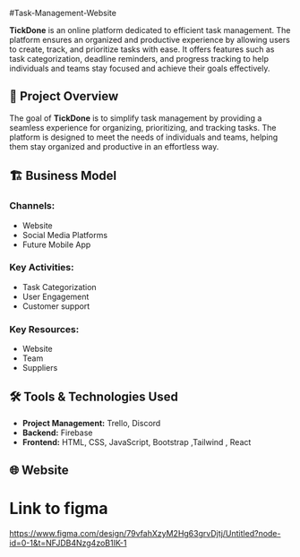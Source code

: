 #Task-Management-Website

**TickDone**  is an online platform dedicated to efficient task management. The platform ensures an organized and productive experience by allowing users to create, track, and prioritize tasks with ease. It offers features such as task categorization, deadline reminders, and progress tracking to help individuals and teams stay focused and achieve their goals effectively.



## 🎯 Project Overview

The goal of **TickDone** is to simplify task management by providing a seamless experience for organizing, prioritizing, and tracking tasks. The platform is designed to meet the needs of individuals and teams, helping them stay organized and productive in an effortless way.

## 🏗 Business Model

### Channels:
- Website
- Social Media Platforms
- Future Mobile App

### Key Activities:
- Task Categorization
- User Engagement
- Customer support

### Key Resources:
- Website
- Team
- Suppliers

## 🛠 Tools & Technologies Used

- **Project Management:** Trello, Discord
- **Backend:** Firebase
- **Frontend:** HTML, CSS, JavaScript, Bootstrap ,Tailwind , React

## 🌐 Website


# Link to figma 
https://www.figma.com/design/79vfahXzyM2Hg63grvDjtj/Untitled?node-id=0-1&t=NFJDB4Nzg4zoB1IK-1
